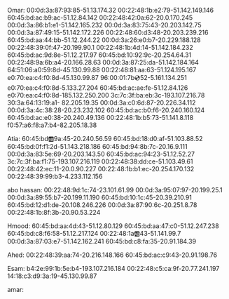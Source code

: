Omar: 
00:0d:3a:87:93:85-51.13.174.32
00:22:48:1b:e2:79-51.142.149.146
60:45:bd:ac:b9:ac-51.12.84.142
00:22:48:42:0a:62-20.0.170.245
00:0d:3a:86:b1:e1-51.142.165.232
00:0d:3a:83:75:43-20.203.142.75
00:0d:3a:87:49:15-51.142.172.226
00:22:48:60:d3:48-20.203.239.216
60:45:bd:aa:44:bb-51.12.244.22
00:0d:3a:26:e0:b7-20.229.188.128
00:22:48:39:0f:47-20.199.90.1
00:22:48:1b:4d:14-51.142.184.232
60:45:bd:ac:9d:8e-51.12.217.97
60:45:bd:10:92:9c-20.254.64.31
00:22:48:9a:6b:a4-20.166.28.63
00:0d:3a:87:25:da-51.142.184.164
64:51:06:a0:59:8d-45.130.99.88
00:22:48:81:aa:63-51.124.195.167
e0:70:ea:c4:f0:8d-45.130.99.87
96:00:01:7b:cd:52-5.161.134.251
e0:70:ea:c4:f0:8d-5.133.27.204
60:45:bd:ac:ae:fe-51.12.84.126
e0:70:ea:c4:f0:8d-185.132.250.200
3c:7c:3f:ba:eb:3c-193.107.216.78
30:3a:64:13:19:a1- 82.205.19.35
00:0d:3a:c0:6d:87-20.226.34.112
00:0d:3a:4c:38:28-20.23.232.102
60:45:bd:ac:b0:f6-20.240.160.124
60:45:bd:ac:e0:38-20.240.49.136
00:22:48:1b:b5:73-51.141.8.118
f0:57:a6:f8:a7:b4-82.205.18.38




Atia: 
60:45:bd:ab:9a:45-20.240.56.59
60:45:bd:18:d0:af-51.103.88.52
60:45:bd:0f:f1:2d-51.143.218.186
60:45:bd:94:8b:7c-20.16.9.111
00:0d:3a:83:5e:69-20.203.143.50
60:45:bd:ac:94:23-51.12.52.27
3c:7c:3f:ba:f1:75-193.107.216.119
00:22:48:38:dd:ce-51.103.49.61
00:22:48:42:ec:11-20.0.90.227
00:22:48:1b:b1:ec-20.254.170.132
00:22:48:39:99:b3-4.233.112.156

abo hassan: 
00:22:48:9d:1c:74-23.101.61.99
00:0d:3a:95:07:97-20.199.25.1
00:0d:3a:89:55:b7-20.199.11.190
60:45:bd:10:1c:45-20.39.210.91
60:45:bd:12:d1:de-20.108.246.226
00:0d:3a:87:90:6c-20.251.8.78
00:22:48:1b:8f:3b-20.90.53.224

Hmood: 
60:45:bd:aa:4d:43-51.12.80.129
60:45:bd:aa:47:c0-51.12.247.238
60:45:bd:c8:f6:58-51.12.217.124 
00:22:48:1a:ab:43-51.141.99.7
00:0d:3a:87:03:e7-51.142.162.241
60:45:bd:c8:fa:35-20.91.184.39



Ahed: 
00:22:48:39:aa:74-20.216.148.166
60:45:bd:ac:c9:43-20.91.198.76

Esam: 
b4:2e:99:1b:5e:b4-193.107.216.184
00:22:48:c5:ca:9f-20.77.241.197
14:18:c3:d9:3a:19-45.130.99.87

amar: 
